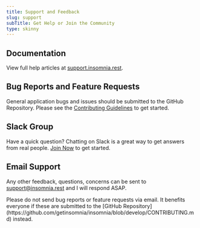 ```yaml
---
title: Support and Feedback
slug: support
subTitle: Get Help or Join the Community
type: skinny
---
```


## Documentation

View full help articles at [support.insomnia.rest](https://support.insomnia.rest).

## Bug Reports and Feature Requests

General application bugs and issues should be submitted to the
GitHub Repository. Please see the 
[Contributing Guidelines](https://github.com/getinsomnia/insomnia/blob/develop/CONTRIBUTING.md)
to get started.

## Slack Group

Have a quick question? Chatting on Slack is a great way to get answers from real 
people. [Join Now](https://chat.insomnia.rest) to get started.

## Email Support

Any other feedback, questions, concerns can be sent to 
[support@insomnia.rest](mailto:support@insomnia.rest) and I will respond ASAP. 

<p class="notice">
Please do not send bug reports or feature requests via email. It benefits everyone if these
are submitted to the 
[GitHub Repository](https://github.com/getinsomnia/insomnia/blob/develop/CONTRIBUTING.md)
instead.
</p>
